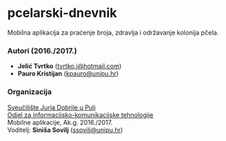 # pcelarski-dnevnik
Mobilna aplikacija za praćenje broja, zdravlja i održavanje kolonija pčela.

### Autori (2016./2017.)
- **Jelić	Tvrtko** (tvrtko.j@hotmail.com)
- **Pauro	Kristijan**	(kpauro@unipu.hr)

### Organizacija
[Sveučilište Jurja Dobrile u Puli](http://www.unipu.hr/)   
[Odjel za informacijsko-komunikacijske tehnologije](http://www.unipu.hr/index.php?id=1933)  
Mobilne aplikacije, Ak.g. 2016./2017.  
Voditelj: **Siniša Sovilj** (ssovilj@unipu.hr)

